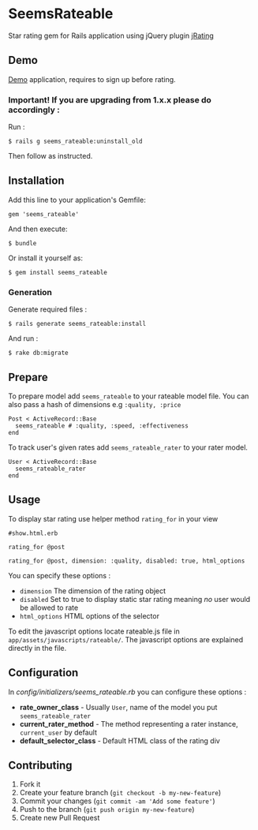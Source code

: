 # SeemsRateable

Star rating gem for Rails application using jQuery plugin [jRating](http://www.myjqueryplugins.com/jquery-plugin/jrating)

## Demo

[Demo](http://seemsrateable.herokuapp.com/) application, requires to sign up before rating.

### Important! If you are upgrading from 1.x.x please do accordingly :

Run :

    $ rails g seems_rateable:uninstall_old

Then follow as instructed.

## Installation

Add this line to your application's Gemfile:

    gem 'seems_rateable'

And then execute:

    $ bundle

Or install it yourself as:

    $ gem install seems_rateable

### Generation

Generate required files :

	$ rails generate seems_rateable:install
	
And run :

    $ rake db:migrate

## Prepare

To prepare model add `seems_rateable` to your rateable model file. You can also pass a hash of dimensions
e.g `:quality, :price`

    Post < ActiveRecord::Base
      seems_rateable # :quality, :speed, :effectiveness
	end

	
To track user's given rates add `seems_rateable_rater` to your rater model.

    User < ActiveRecord::Base
      seems_rateable_rater
    end

## Usage

To display star rating use helper method `rating_for` in your view

    #show.html.erb

    rating_for @post

    rating_for @post, dimension: :quality, disabled: true, html_options

You can specify these options :

* `dimension` The dimension of the rating object
* `disabled` Set to true to display static star rating meaning *no* user would be allowed to rate
* `html_options` HTML options of the selector

To edit the javascript options locate rateable.js file in `app/assets/javascripts/rateable/`.
The javascript options are explained directly in the file.

## Configuration

In *config/initializers/seems_rateable.rb* you can configure these options :

* **rate\_owner_class** - Usually `User`, name of the model you put `seems_rateable_rater`
* **current\_rater_method** - The method representing a rater instance, `current_user` by default
* **default\_selector_class** - Default HTML class of the rating div


## Contributing

1. Fork it
2. Create your feature branch (`git checkout -b my-new-feature`)
3. Commit your changes (`git commit -am 'Add some feature'`)
4. Push to the branch (`git push origin my-new-feature`)
5. Create new Pull Request
